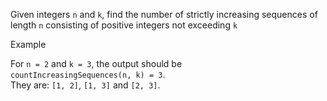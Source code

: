 
Given integers  `n`  and  `k`, find the number of strictly increasing sequences of length  `n`  consisting of positive integers not exceeding  `k`

Example

For  `n = 2`  and  `k = 3`, the output should be  
`countIncreasingSequences(n, k) = 3`.  
They are:  `[1, 2]`,  `[1, 3]`  and  `[2, 3]`.